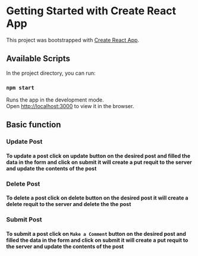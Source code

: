 # Getting Started with Create React App

This project was bootstrapped with [Create React App](https://github.com/facebook/create-react-app).

## Available Scripts

In the project directory, you can run:

### `npm start`

Runs the app in the development mode.\
Open [http://localhost:3000](http://localhost:3000) to view it in the browser.

## Basic function 

### Update Post 
#### To update a post click on update button on the desired post and filled the data in the form and click on submit it will create a put requit to the server and update the contents of the post 

### Delete Post
#### To delete a post click on delete button on the desired post it will create a delete requit to the server and delete the the post

### Submit Post 
#### To submit a post click on `Make a Comment` button on the desired post and filled the data in the form and click on submit it will create a put requit to the server and update the contents of the post 
